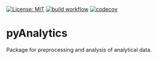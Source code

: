 [![License: MIT](https://img.shields.io/badge/License-MIT-blue.svg)](https://opensource.org/licenses/MIT)
[![build workflow](https://github.com/AlexanderSouthan/pyAnalytics/actions/workflows/main.yml/badge.svg)](https://github.com/AlexanderSouthan/pyAnalytics/actions/workflows/main.yml)
[![codecov](https://codecov.io/gh/AlexanderSouthan/pyAnalytics/branch/master/graph/badge.svg?token=7GN1K2MVJ3)](https://codecov.io/gh/AlexanderSouthan/pyAnalytics)

# pyAnalytics
Package for preprocessing and analysis of analytical data. 
